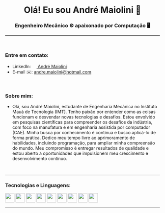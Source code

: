 <h1 align="center">Olá! Eu sou André Maiolini 🖖</h1>
<h3 align="center">Engenheiro Mecânico ⚙️ apaixonado por Computação 🖥️</h3>
<hr>
<br>
<h3 align="left">Entre em contato:</h3>
<ul>
  <li>
    LinkedIn: 
    <a href="www.linkedin.com/in/andremaiolini" target="_blank"> 
      <img src="https://cdn.jsdelivr.net/gh/devicons/devicon/icons/linkedin/linkedin-original.svg" width="15"/>
      André Maiolini
    </a>
  </li>
  <li>
    E-mail ✉️: <a href="https://linkedin.com/in/https://www.linkedin.com/in/andremaiolini/" target="_blank">
      andre.maiolini@hotmail.com
    </a>
  </li>
</ul>
<br>
<h3 align="left">Sobre mim:</h3>
<ul>
  <li>Olá, sou André Maiolini, estudante de Engenharia Mecânica no Instituto Mauá de Tecnologia (IMT). Tenho paixão por entender como as coisas funcionam e desvendar novas tecnologias e desafios. Estou envolvido em pesquisas científicas para compreender os desafios da indústria, com foco na manufatura e em engenharia assistida por computador (CAE). Minha busca por conhecimento é contínua e busco aplicá-lo de forma prática. Dedico meu tempo livre ao aprimoramento de habilidades, incluindo programação, para ampliar minha compreensão do mundo. Meu compromisso é entregar resultados de qualidade e estou aberto a oportunidades que impulsionem meu crescimento e desenvolvimento contínuo.</li>
</ul>
<br>
<hr>
<h3 align="left">Tecnologias e Linguagens:</h3>
<p>
    <img src="https://cdn.jsdelivr.net/gh/devicons/devicon/icons/c/c-original.svg" width="30"/>
    <img src="https://cdn.jsdelivr.net/gh/devicons/devicon/icons/cplusplus/cplusplus-original.svg" width="30"/>
    <img src="https://cdn.jsdelivr.net/gh/devicons/devicon/icons/arduino/arduino-original-wordmark.svg" width="30"/>
    <img src="https://cdn.jsdelivr.net/gh/devicons/devicon/icons/java/java-original.svg" width="30"/>
    <img src="https://cdn.jsdelivr.net/gh/devicons/devicon/icons/linux/linux-original.svg" width="30"/> 
    <img src="https://cdn.jsdelivr.net/gh/devicons/devicon/icons/bash/bash-original.svg" width="30"/>
    <img src="https://cdn.jsdelivr.net/gh/devicons/devicon/icons/python/python-original.svg" width="30"/>
    <img src="https://cdn.jsdelivr.net/gh/devicons/devicon/icons/matlab/matlab-original.svg" width="30"/>
    <img src="https://cdn.jsdelivr.net/gh/devicons/devicon/icons/flutter/flutter-original.svg" width="30"/>
  </p>  
<hr>
